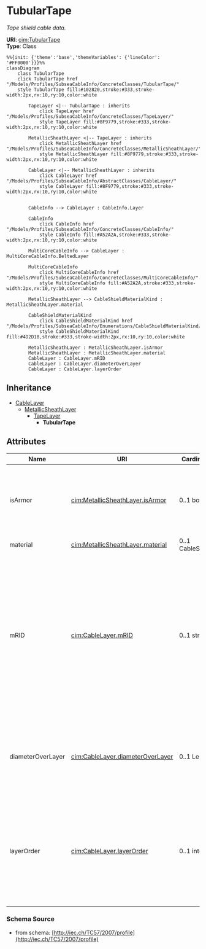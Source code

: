 # TubularTape

_Tape shield cable data._

**URI**: [cim:TubularTape](http://iec.ch/TC57/CIM-generic#TubularTape)<br />
**Type**: Class

```mermaid
%%{init: {'theme':'base','themeVariables': {'lineColor': '#FF0000'}}}%%
classDiagram
    class TubularTape
    click TubularTape href "/Models/Profiles/SubseaCableInfo/ConcreteClasses/TubularTape/"
    style TubularTape fill:#102820,stroke:#333,stroke-width:2px,rx:10,ry:10,color:white
     
        TapeLayer <|-- TubularTape : inherits
            click TapeLayer href "/Models/Profiles/SubseaCableInfo/ConcreteClasses/TapeLayer/"
            style TapeLayer fill:#8F9779,stroke:#333,stroke-width:2px,rx:10,ry:10,color:white
     
        MetallicSheathLayer <|-- TapeLayer : inherits
            click MetallicSheathLayer href "/Models/Profiles/SubseaCableInfo/ConcreteClasses/MetallicSheathLayer/"
            style MetallicSheathLayer fill:#8F9779,stroke:#333,stroke-width:2px,rx:10,ry:10,color:white
     
        CableLayer <|-- MetallicSheathLayer : inherits
            click CableLayer href "/Models/Profiles/SubseaCableInfo/AbstractClasses/CableLayer/"
            style CableLayer fill:#8F9779,stroke:#333,stroke-width:2px,rx:10,ry:10,color:white


        CableInfo --> CableLayer : CableInfo.Layer

        CableInfo
            click CableInfo href "/Models/Profiles/SubseaCableInfo/ConcreteClasses/CableInfo/"
            style CableInfo fill:#A52A2A,stroke:#333,stroke-width:2px,rx:10,ry:10,color:white

        MultiCoreCableInfo --> CableLayer : MultiCoreCableInfo.BeltedLayer

        MultiCoreCableInfo
            click MultiCoreCableInfo href "/Models/Profiles/SubseaCableInfo/ConcreteClasses/MultiCoreCableInfo/"
            style MultiCoreCableInfo fill:#A52A2A,stroke:#333,stroke-width:2px,rx:10,ry:10,color:white

        MetallicSheathLayer --> CableShieldMaterialKind : MetallicSheathLayer.material

        CableShieldMaterialKind
            click CableShieldMaterialKind href "/Models/Profiles/SubseaCableInfo/Enumerations/CableShieldMaterialKind/"
            style CableShieldMaterialKind fill:#4D2D18,stroke:#333,stroke-width:2px,rx:10,ry:10,color:white

        MetallicSheathLayer : MetallicSheathLayer.isArmor
        MetallicSheathLayer : MetallicSheathLayer.material
        CableLayer : CableLayer.mRID
        CableLayer : CableLayer.diameterOverLayer
        CableLayer : CableLayer.layerOrder
```

## Inheritance
* [CableLayer](/Models/Profiles/SubseaCableInfo/AbstractClasses/CableLayer/)
    * [MetallicSheathLayer](/Models/Profiles/SubseaCableInfo/ConcreteClasses/MetallicSheathLayer/)
        * [TapeLayer](/Models/Profiles/SubseaCableInfo/ConcreteClasses/TapeLayer/)
            * **TubularTape**

## Attributes
| Name | URI | Cardinality and Range | Description | Inheritance |
| ---  | --- | --- | --- | --- |
| isArmor | [cim:MetallicSheathLayer.isArmor](http://iec.ch/TC57/CIM-generic#MetallicSheathLayer.isArmor) | 0..1 boolean | Indicates whether this metallic sheath is an armor, which is a covering consisting of a metal tape(s) or wires, generally used to protect the cable from external mechanical effects | MetallicSheathLayer |
| material | [cim:MetallicSheathLayer.material](http://iec.ch/TC57/CIM-generic#MetallicSheathLayer.material) | 0..1 CableShieldMaterialKind | Material og this metallic sheath layer. | MetallicSheathLayer |
| mRID | [cim:CableLayer.mRID](http://iec.ch/TC57/CIM-generic#CableLayer.mRID) | 0..1 string | Master resource identifier issued by a model authority. The mRID is unique within an exchange context. Global uniqueness is easily achieved by using a UUID, as specified in IETF RFC 4122, for the mRID. The use of UUID is strongly recommended.For CIMXML data files in RDF syntax conforming to IEC 61970-552, the mRID is mapped to rdf:ID or rdf:about attributes that identify CIM object elements. | CableLayer |
| diameterOverLayer | [cim:CableLayer.diameterOverLayer](http://iec.ch/TC57/CIM-generic#CableLayer.diameterOverLayer) | 0..1 Length | Use either diameter over layer or layer thickness.Specification varies by manufacturer and manufacturing process. For extruded layers, the diameter is typically provided. For tapes, the thickness is typically applied. | CableLayer |
| layerOrder | [cim:CableLayer.layerOrder](http://iec.ch/TC57/CIM-generic#CableLayer.layerOrder) | 0..1 integer | Order of the layer outwards from the cable core.For a multi-core cable, belted layers must have their own order starting from the first belted layer.Intercalated layers (typically tapes, where each tape is both below and above the other tape) must share the same layer order. | CableLayer |

### Schema Source
* from schema: [http://iec.ch/TC57/2007/profile](http://iec.ch/TC57/2007/profile)
